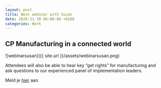 ```yaml
---
layout: post
title: Next webinar with Susan
date: 2020-11-30 06:00:00 +0100
categories: Work
---
```


## CP Manufacturing in a connected world

![webinarsusan]({{ site.url }}/assets/webinarsusan.png)  

Attendees will also be able to hear key “get rights” for manufacturing and ask questions to our experienced panel of implementation leaders.

Meld je [hier](https://www.capgemini.com/gb-en/events/intelligent-supply-networks-webinar-series/#pf_form_463093) aan.
